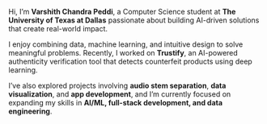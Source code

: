 Hi, I’m **Varshith Chandra Peddi**, a Computer Science student at **The University of Texas at Dallas** passionate about building AI-driven solutions that create real-world impact.  

I enjoy combining data, machine learning, and intuitive design to solve meaningful problems. Recently, I worked on **Trustify**, an AI-powered authenticity verification tool that detects counterfeit products using deep learning.  

I’ve also explored projects involving **audio stem separation**, **data visualization**, and **app development**, and I’m currently focused on expanding my skills in **AI/ML, full-stack development, and data engineering**.
